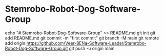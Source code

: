 # Stemrobo-Robot-Dog-Software-Group
echo "# Stemrobo-Robot-Dog-Software-Group" >> README.md
git init
git add README.md
git commit -m "first commit"
git branch -M main
git remote add origin https://github.com/Veer-8ENa-Software-Leader/Stemrobo-Robot-Dog-Software-Group.git
git push -u origin main
